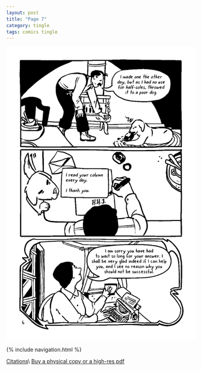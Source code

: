 ```yaml
---
layout: post
title: "Page 7"
category: tingle
tags: comics tingle
---
```


![Cover](/assets/misstingle/7.png)

{% include navigation.html %}

[Citations](https://liliantingle.nfshost.com/zine/citations/)\\
[Buy a physical copy ](https://audmcname.bigcartel.com)[or a high-res pdf](https://audmcname.itch.io)
